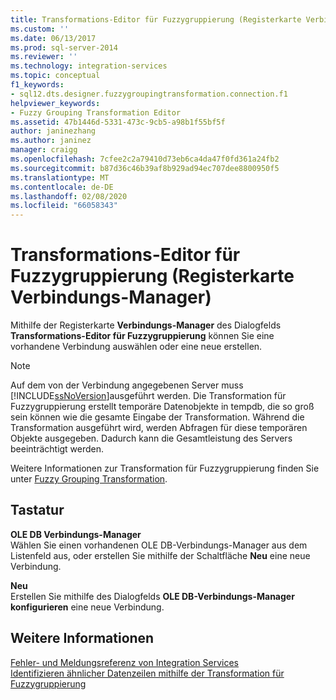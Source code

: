 ```yaml
---
title: Transformations-Editor für Fuzzygruppierung (Registerkarte Verbindungs-Manager) Microsoft-Dokumentation
ms.custom: ''
ms.date: 06/13/2017
ms.prod: sql-server-2014
ms.reviewer: ''
ms.technology: integration-services
ms.topic: conceptual
f1_keywords:
- sql12.dts.designer.fuzzygroupingtransformation.connection.f1
helpviewer_keywords:
- Fuzzy Grouping Transformation Editor
ms.assetid: 47b1446d-5331-473c-9cb5-a98b1f55bf5f
author: janinezhang
ms.author: janinez
manager: craigg
ms.openlocfilehash: 7cfee2c2a79410d73eb6ca4da47f0fd361a24fb2
ms.sourcegitcommit: b87d36c46b39af8b929ad94ec707dee8800950f5
ms.translationtype: MT
ms.contentlocale: de-DE
ms.lasthandoff: 02/08/2020
ms.locfileid: "66058343"
---
```

# <a name="fuzzy-grouping-transformation-editor-connection-manager-tab"></a>Transformations-Editor für Fuzzygruppierung (Registerkarte Verbindungs-Manager)
  Mithilfe der Registerkarte **Verbindungs-Manager** des Dialogfelds **Transformations-Editor für Fuzzygruppierung** können Sie eine vorhandene Verbindung auswählen oder eine neue erstellen.  
  
> [!NOTE]  
>  Auf dem von der Verbindung angegebenen Server muss [!INCLUDE[ssNoVersion](../includes/ssnoversion-md.md)]ausgeführt werden. Die Transformation für Fuzzygruppierung erstellt temporäre Datenobjekte in tempdb, die so groß sein können wie die gesamte Eingabe der Transformation. Während die Transformation ausgeführt wird, werden Abfragen für diese temporären Objekte ausgegeben. Dadurch kann die Gesamtleistung des Servers beeinträchtigt werden.  
  
 Weitere Informationen zur Transformation für Fuzzygruppierung finden Sie unter [Fuzzy Grouping Transformation](data-flow/transformations/fuzzy-grouping-transformation.md).  
  
## <a name="options"></a>Tastatur  
 **OLE DB Verbindungs-Manager**  
 Wählen Sie einen vorhandenen OLE DB-Verbindungs-Manager aus dem Listenfeld aus, oder erstellen Sie mithilfe der Schaltfläche **Neu** eine neue Verbindung.  
  
 **Neu**  
 Erstellen Sie mithilfe des Dialogfelds **OLE DB-Verbindungs-Manager konfigurieren** eine neue Verbindung.  
  
## <a name="see-also"></a>Weitere Informationen  
 [Fehler- und Meldungsreferenz von Integration Services](../../2014/integration-services/integration-services-error-and-message-reference.md)   
 [Identifizieren ähnlicher Datenzeilen mithilfe der Transformation für Fuzzygruppierung](data-flow/transformations/identify-similar-data-rows-by-using-the-fuzzy-grouping-transformation.md)  
  
  
